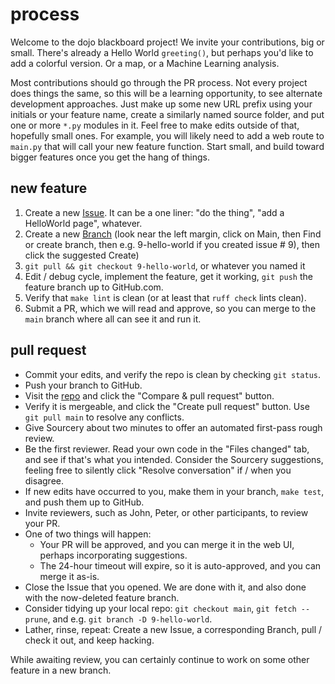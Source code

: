 
# process

Welcome to the dojo blackboard project!
We invite your contributions, big or small.
There's already a Hello World `greeting()`,
but perhaps you'd like to add a colorful version.
Or a map, or a Machine Learning analysis.

Most contributions should go through the PR process.
Not every project does things the same, so this will be a
learning  opportunity, to see alternate development approaches.
Just make up some new URL prefix using your initials or your feature name,
create a similarly named source folder, and put one or more `*.py` modules in it.
Feel free to make edits outside of that, hopefully small ones.
For example, you will likely need to add a web route to `main.py`
that will call your new feature function.
Start small, and build toward bigger features once you get the hang of things.

## new feature

1. Create a new [Issue](https://github.com/jhanley634/dojo-blackboard/issues). It can be a one liner: "do the thing", "add a HelloWorld page", whatever.
2. Create a new [Branch](https://github.com/jhanley634/dojo-blackboard/branches/all?query=99-new-branch) (look near the left margin, click on Main, then Find or create branch, then e.g. 9-hello-world if you created issue # 9), then click the suggested Create)
3. `git pull && git checkout 9-hello-world`, or whatever you named it
4. Edit / debug cycle, implement the feature, get it working, `git push` the feature branch up to GitHub.com.
5. Verify that `make lint` is clean (or at least that `ruff check` lints clean).
6. Submit a PR, which we will read and approve, so you can merge to the `main` branch where all can see it and run it.

## pull request

- Commit your edits, and verify the repo is clean by checking `git status`.
- Push your branch to GitHub.
- Visit the [repo](https://github.com/jhanley634/dojo-blackboard) and click the "Compare & pull request" button.
- Verify it is mergeable, and click the "Create pull request" button. Use `git pull main` to resolve any conflicts.
- Give Sourcery about two minutes to offer an automated first-pass rough review.
- Be the first reviewer. Read your own code in the "Files changed" tab, and see if that's what you intended.
Consider the Sourcery suggestions, feeling free to silently click "Resolve conversation" if / when you disagree.
- If new edits have occurred to you, make them in your branch, `make test`, and push them up to GitHub.
- Invite reviewers, such as John, Peter, or other participants, to review your PR.
- One of two things will happen:
  - Your PR will be approved, and you can merge it in the web UI, perhaps incorporating suggestions.
  - The 24-hour timeout will expire, so it is auto-approved, and you can merge it as-is.
- Close the Issue that you opened. We are done with it, and also done with the now-deleted feature branch.
- Consider tidying up your local repo: `git checkout main`, `git fetch --prune`, and e.g. `git branch -D 9-hello-world`.
- Lather, rinse, repeat: Create a new Issue, a corresponding Branch, pull / check it out, and keep hacking.

While awaiting review, you can certainly continue to work on some other feature in a new branch.
